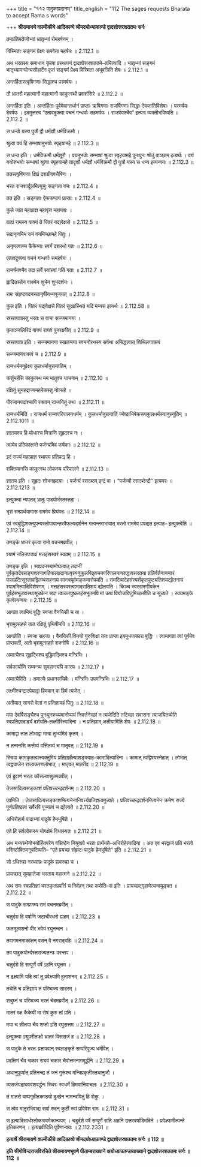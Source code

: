 +++
title = "११२ पादुकाप्रदानम्"
title_english = "112 The sages requests Bharata to accept Rama s words"

+++
**श्रीरामायणे वाल्मीकीये आदिकाव्ये श्रीमदयोध्याकाण्डे द्वादशोत्तरशततमः सर्गः**

तमप्रतिमतेजोभ्यां भ्रातृभ्यां रोमहर्षणम् ।

विस्मिताः सङ्गमं प्रेक्ष्य समवेता महर्षयः ॥ 2.112.1 ॥

अथ भरतस्य समाधानं कृत्वा प्रस्थापनं द्वादशोत्तरशततमे–तमित्यादि । भातृभ्यां सङ्गमं भातृभ्यामन्योन्यसौहार्देन कृतं सङ्गमं प्रेक्ष्य विस्मिता अभूवन्निति शेषः ॥ 2.112.1 ॥

अन्तर्हितास्त्वृषिगणाः सिद्धाश्च परमर्षयः ।

तौ भ्रातरौ महात्मानौ महात्मानौ काकुत्स्थौ प्रशशंसिरे ॥ 2.112.2 ॥

अन्तर्हिता इति । अन्तर्हिताः पूर्वमेवान्तर्धानं प्राप्ताः ऋषिगणाः राजर्षिगणाः सिद्धाः देवजातिविशेषाः । परमर्षयः देवर्षयः । इदमुत्तरत्र “एतावदुक्त्वा वचनं गन्धर्वाः सहमर्षयः । राजर्षयश्चैव” इत्यत्र व्यक्तीभविष्यति ॥ 2.112.2 ॥

स धन्यो यस्य पुत्रौ द्वौ धर्मज्ञौ धर्मविक्रमौ ।

श्रुत्वा वयं हि सम्भाषामुभयोः स्पृहयामहे ॥ 2.112.3 ॥

स धन्य इति । धर्मविक्रमौ धर्मशूरौ । वयमुभयोः सम्भाषां श्रुत्वा स्पृहयामहे पुनःपुनः श्रोतुं वाञ्छाम इत्यर्थः । वयं ययोरुभयोः सम्भाषां श्रुत्वा स्पृहयामहे तादृशौ धर्मज्ञौ धर्मविक्रमौ द्वौ पुत्रौ यस्य स धन्य इत्यन्वयः ॥ 2.112.3 ॥

ततस्त्वृषिगणाः क्षिप्रं दशग्रीववधैषिणः ।

भरतं राजशार्दूलमित्यूचुः सङ्गता वचः ॥ 2.112.4 ॥

तत इति । सङ्गताः ऐककण्ठ्यं प्राप्ताः ॥ 2.112.4 ॥

कुले जात महाप्राज्ञ महावृत्त महायशः ।

ग्राह्यं रामस्य वाक्यं ते पितरं यद्यवेक्षसे ॥ 2.112.5 ॥

सदानृणमिमं रामं वयमिच्छामहे पितुः ।

अनृणत्वाच्च कैकेय्याः स्वर्गं दशरथो गतः ॥ 2.112.6 ॥

एतावदुक्त्वा वचनं गन्धर्वाः समहर्षयः ।

राजर्षयश्चैव तदा सर्वे स्वांस्वां गतिं गताः ॥ 2.112.7 ॥

ह्लादितस्तेन वाक्येन शुभेन शुभदर्शनः ।

रामः संहृष्टवदनस्तानृषीनभ्यपूजयत् ॥ 2.112.8 ॥

कुल इति । पितरं यद्यवेक्षसे पितरं सुखास्थितं यदि मन्यस इत्यर्थः ॥ 2.112.58 ॥

स्रस्तगात्रस्तु भरतः स वाचा सज्जमानया ।

कृताञ्जलिरिदं वाक्यं राघवं पुनरब्रवीत् ॥ 2.112.9 ॥

स्रस्तगात्र इति । सज्जमानया स्खलन्त्या स्वमनोरथस्य सर्वथा असिद्धत्वात् शिथिलगात्रत्वं

सज्जमानवाक्त्वं च ॥ 2.112.9 ॥

राजधर्ममनुप्रेक्ष्य कुलधर्मानुसन्ततिम् ।

कर्त्तुमर्हसि काकुत्स्थ मम मातुश्च याचनाम् ॥ 2.112.10 ॥

रक्षितुं सुमहद्राज्यमहमेकस्तु नोत्सहे ।

पौरजानपदांश्चापि रक्तान् रञ्जयितुं तथा ॥ 2.112.11 ॥

राजधर्ममिति । राजधर्मं राज्यपरिपालनधर्मम् । कुलधर्मानुसन्ततिं ज्येष्ठाभिषेकरूपकुलधर्मस्यानुस्यूतिम् ॥ 2.112.1011 ॥

ज्ञातयश्च हि योधाश्च मित्राणि सुहृदश्च नः ।

त्वामेव प्रतिकांक्षन्ते पर्जन्यमिव कर्षकाः ॥ 2.112.12 ॥

इदं राज्यं महाप्राज्ञ स्थापय प्रतिपद्य हि ।

शक्तिमानसि काकुत्स्थ लोकस्य परिपालने ॥ 2.112.13 ॥

ज्ञातय इति । सुहृदः शोभनहृदयाः । पर्जन्यं रसदब्दम् इन्द्रं वा । “पर्जन्यौ रसदब्देन्द्रौ” इत्यमरः ॥ 2.112.1213 ॥

इत्युक्त्वा न्यपतद् भ्रातुः पादयोर्भरतस्तदा ।

भृशं सम्प्रार्थयामास राममेव प्रियंवदः ॥ 2.112.14 ॥

एवं स्वबुद्धिशक्त्युपन्यस्तोपायान्तरवैफल्यदर्शनेन गत्यन्तराभावात् भरतो राममेव प्रपद्यत इत्याह– इत्युक्त्वेति ॥ 2.112.14 ॥

तमङ्के भ्रातरं कृत्वा रामो वचनमब्रवीत् ।

श्यामं नलिनपत्राक्षं मत्तहंसस्वरं स्वयम् ॥ 2.112.15 ॥

तमङ्क इति । स्वप्रदनस्यामोघत्वात् तदानीं पूर्वकृतदेवसङ्घशरणागतिफलप्रदानप्रवृत्त्यनुकूलपितृवचनपरिपालनावरुद्धावसरतया तन्निर्वर्तनानन्तरं फलप्रदित्सुस्तावद्विलम्बसहनाय सान्त्वपूर्वमङ्कमारोपयति । रामदिव्यदेहसंस्पर्शकृतपुष्ट्यतिशयद्योतनाय श्याममित्यादिविशेषणम् । मत्तहंसस्वरत्वामादरातिशयं द्योतयति । किञ्च स्वररामणीयकेन पूर्वहंसभूतावस्थासूचकेन सदा त्वत्करपुष्करहंसभूतमपि मां कथं वियोजयितुमिच्छसीति च सूच्यते । स्वयमङ्के कृत्वेत्यन्वयः ॥ 2.112.15 ॥

आगता त्वामियं बुद्धिः स्वजा वैनयिकी च या ।

भृशमुत्सहसे तात रक्षितुं पृथिवीमपि ॥ 2.112.16 ॥

आगतेति । स्वजा सहजा । वैनयिकी विनयो गुरुशिक्षा ततः प्राप्ता इयमुभयाकारा बुद्धिः । त्वामागता त्वां पूर्वमेव प्राप्तवती, अतो भृशमुत्सहसे शक्नोषि ॥ 2.112.16 ॥

अमात्यैश्च सुहृद्भिश्च बुद्धिमद्भिश्च मन्त्रिभिः ।

सर्वकार्याणि सम्मन्त्र्य सुमहान्त्यपि कारय ॥ 2.112.17 ॥

अमात्यैरिति । अमात्यैः प्रधानसचिवैः । मन्त्रिभिः उपमन्त्रिभिः ॥ 2.112.17 ॥

लक्ष्मीश्चन्द्रादपेयाद्वा हिमवान् वा हिमं त्यजेत् ।

अतीयात् सागरो वेलां न प्रतिज्ञामहं पितुः ॥ 2.112.18 ॥

मया देवर्षिसङ्घैश्च पुनःपुनरुच्यमानोप्ययं निवर्त्तनेच्छां न त्यजेदिति तदिच्छा सवासना त्याजयितव्येति स्वप्रतिज्ञादार्ढ्यं दर्शयति–लक्ष्मीरित्यादिना । न प्रतिज्ञाम् अतीयामिति शेषः ॥ 2.112.18 ॥

कामाद्वा तात लोभाद्वा मात्रा तुभ्यमिदं कृतम् ।

न तन्मनसि कर्त्तव्यं वर्त्तितव्यं च मातृवत् ॥ 2.112.19 ॥

स्त्रिया कामकृतत्वात्त्यक्तुमियं प्रतिज्ञार्हेत्याशङ्क्याह–कामादित्यादिना । कामात् त्वद्विषयस्नेहात् । लोभात् त्वद्व्याजेन राज्यकरणलोभात् । मातृवत् मातरीव ॥ 2.112.19 ॥

एवं ब्रुवाणं भरतः कौसल्यासुतमब्रवीत् ।

तेजसादित्यसङ्काशं प्रतिपच्चन्द्रदर्शनम् ॥ 2.112.20 ॥

एवमिति । तेजसादित्यसङ्काशमित्यनेनानिवर्त्त्यप्रतिज्ञत्वमुच्यते । प्रतिपच्चन्द्रदर्शनमित्यनेन क्रमेण राज्ये पूर्णप्रतिष्ठत्वं सर्वैरपि पूज्यत्वं च द्योत्यते ॥ 2.112.20 ॥

अधिरोहार्य पादाभ्यां पादुके हेमभूषिते ।

एते हि सर्वलोकस्य योगक्षेमं विधास्यतः ॥ 2.112.21 ॥

अथ मध्यस्थेनोभयोर्हितपरेण वसिष्ठेन नियुक्तो भरतः प्रार्थयते–अधिरोहेत्यादिना । अत एव भरद्वाजं प्रति भरतो वसिष्ठोक्तिमनुवदिष्यति– “एते प्रयच्छ संहृष्टः पादुके हेमभूषिते” इति ॥ 2.112.21 ॥

सो ऽधिरुह्य नरव्याघ्रः पादुके ह्यवरुह्य च ।

प्रायच्छत् सुमहातेजा भरताय महात्मने ॥ 2.112.22 ॥

अथ रामः स्वप्रतिज्ञां भरतकृतप्रपत्तिं च निर्वहन् तथा करोति–स इति । प्रायच्छद्गृहाणेत्यन्वयुङ्क्त ॥ 2.112.22 ॥

स पादुके सम्प्रणम्य रामं वचनमब्रवीत् ।

चतुर्दश हि वर्षाणि जटाचीरधरो ह्यहम् ॥ 2.112.23 ॥

फलमूलाशनो वीर भवेयं रघुनन्दन ।

तवागमनमाकांक्षन् वसन् वै नगराद्बहिः ॥ 2.112.24 ॥

तव पादुकयोर्न्यस्तराज्यतन्त्रः परन्तप ।

चतुर्दशे हि सम्पूर्णे वर्षे ऽहनि रघूत्तम ।

न द्रक्ष्यामि यदि त्वां तु प्रवेक्ष्यामि हुताशनम् ॥ 2.112.25 ॥

तथेति च प्रतिज्ञाय तं परिष्वज्य सादरम् ।

शत्रुघ्नं च परिष्वज्य भरतं चेदमब्रवीत् ॥ 2.112.26 ॥

मातरं रक्ष कैकेयीं मा रोषं कुरु तां प्रति ।

मया च सीतया चैव शप्तो ऽसि रघुसत्तम ॥ 2.112.27 ॥

इत्युक्त्वा ऽश्रुपरीताक्षो भ्रातरं विससर्ज ह ॥ 2.112.28 ॥

स पादुके ते भरतः प्रतापवान् स्वलङ्कृते सम्परिपूज्य धर्मवित् ।

प्रदक्षिणं चैव चकार राघवं चकार चैवोत्तमनागमूर्द्धनि ॥ 2.112.29 ॥

अथानुपूर्व्यात् प्रतिनन्द्य तं जनं गुरूंश्च मन्त्रिप्रकृतीस्तथानुजौ ।

व्यसर्जयद्राघववंशवर्द्धनः स्थिरः स्वधर्मे हिमवानिवाचलः ॥ 2.112.30 ॥

तं मातरो बाष्पगृहीतकण्ठ्यो दुःखेन नामन्त्रयितुं हि शेकुः ।

स त्वेव मातृ़रभिवाद्य सर्वा रुदन् कुटीं स्वां प्रविवेश रामः ॥ 2.112.31 ॥

स इत्यादिसार्धश्लोकत्रयमेकान्वयम् । चदुर्दशे वर्षे सम्पूर्णे सति अहनि उत्तरवर्षादिमदिने । प्रवेक्ष्यामीत्यन्ते इतिकरणम् । इत्यब्रवीदिति पूर्वेणान्वयः ॥ 2.112.2331 ॥

**इत्यार्षे श्रीरामायणे वाल्मीकीये आदिकाव्ये श्रीमदयोध्याकाण्डे द्वादशोत्तरशततमः सर्गः ॥ 112 ॥**

**इति श्रीगोविन्दराजविरचिते श्रीरामायणभूषणे पीताम्बराख्याने अयोध्याकाण्डव्याख्याने द्वादशोत्तरशततमः सर्गः ॥ 112 ॥**
